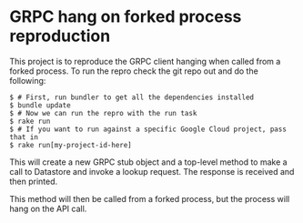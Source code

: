 # GRPC hang on forked process reproduction

This project is to reproduce the GRPC client hanging when called from a forked process. To run the repro check the git repo out and do the following:

```
$ # First, run bundler to get all the dependencies installed
$ bundle update
$ # Now we can run the repro with the run task
$ rake run
$ # If you want to run against a specific Google Cloud project, pass that in
$ rake run[my-project-id-here]
```

This will create a new GRPC stub object and a top-level method to make a call to Datastore and invoke a lookup request. The response is received and then printed.

This method will then be called from a forked process, but the process will hang on the API call.
